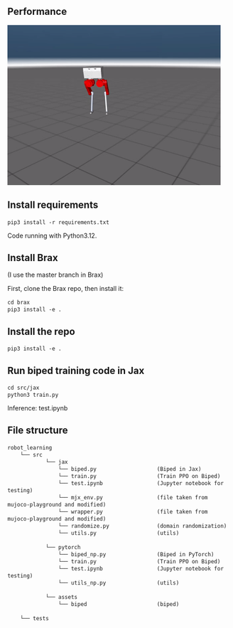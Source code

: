 ## Performance

![Video](./video.gif)

## Install requirements

```
pip3 install -r requirements.txt
```

Code running with Python3.12.

## Install Brax
(I use the master branch in Brax)

First, clone the Brax repo, then install it:
```
cd brax
pip3 install -e .
```

## Install the repo

```
pip3 install -e .
```

## Run biped training code in Jax

```
cd src/jax
python3 train.py
```
Inference: test.ipynb



## File structure

```
robot_learning
    └── src
            └── jax
                └── biped.py                   (Biped in Jax)
                └── train.py                   (Train PPO on Biped)
                └── test.ipynb                 (Jupyter notebook for testing)
                └── mjx_env.py                 (file taken from mujoco-playground and modified)
                └── wrapper.py                 (file taken from mujoco-playground and modified)
                └── randomize.py               (domain randomization)
                └── utils.py                   (utils)

            └── pytorch
                └── biped_np.py                (Biped in PyTorch)
                └── train.py                   (Train PPO on Biped)
                └── test.ipynb                 (Jupyter notebook for testing)
                └── utils_np.py                (utils)

            └── assets
                └── biped                      (biped)

    └── tests
```